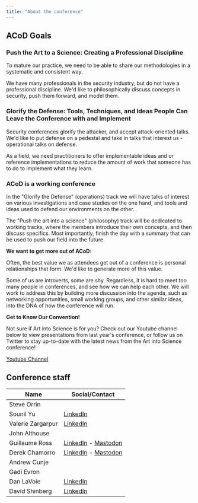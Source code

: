 ```yaml
---
title: "About the conference"
---
```


## ACoD Goals

### Push the Art to a Science: Creating a Professional Discipline
To mature our practice, we need to be able to share our methodologies in a systematic and consistent way.

We have many professionals in the security industry, but do not have a professional discipline. We'd like to philosophically discuss concepts in security, push them forward, and model them.

### Glorify the Defense: Tools, Techniques, and Ideas People Can Leave the Conference with and Implement
Security conferences glorify the attacker, and accept attack-oriented talks. We'd like to put defense on a pedestal and take in talks that interest us - operational talks on defense.

As a field, we need practitioners to offer implementable ideas and or reference implementations to reduce the amount of work that someone has to do to implement what they learn.

### ACoD is a working conference

In the "Glorify the Defense" (operations) track we will have talks of interest on various investigations and case studies on the one hand, and tools and ideas used to defend our environments on the other.

The "Push the art into a science" (philosophy) track will be dedicated to working tracks, where the members introduce their own concepts, and then discuss specifics. Most importantly, finish the day with a summary that can be used to push our field into the future.

**We want to get more out of ACoD:**

Often, the best value we as attendees get out of a conference is personal relationships that form. We'd like to generate more of this value.

Some of us are introverts, some are shy. Regardless, it is hard to meet too many people in conferences, and see how we can help each other. We will work to address this by building more discussion into the agenda, such as networking opportunities, small working groups, and other similar ideas, into the DNA of how the conference will run.

**Get to Know Our Convention!**

Not sure if Art into Science is for you? Check out our Youtube channel below to view presentations from last year's conference, or follow us on Twitter to stay up-to-date with the latest news from the Art into Science conference!

[Youtube Channel](https://www.youtube.com/channel/UC4EhrLEDYKuuwdTvGWVgiEQ)

## Conference staff

| Name              | Social/Contact                                                                                  |
| ----------------- | ----------------------------------------------------------------------------------------------- |
| Steve Orrin       |                                                                                                 |
| Sounil Yu         | [LinkedIn](https://www.linkedin.com/in/sounil/)                                                 |
| Valerie Zargarpur | [LinkedIn](https://www.linkedin.com/in/valerie-zargarpur/)                                      |
| John Althouse     |                                                                                                 |
| Guillaume Ross    | [LinkedIn](https://www.linkedin.com/in/guillaumeross/) - [Mastodon](https://irrelephant.co/@g)  |
| Derek Chamorro    | [LinkedIn](https://www.linkedin.com/in/derekchamorro/) - [Mastodon](https://infosec.exchange/@randomsec)  |
| Andrew Cunje      |                                                                                                 |
| Gadi Evron        |                                                                                                 |
| Dan LaVoie        | [LinkedIn](https://www.linkedin.com/in/dlavoie)                                                 |
| David Shinberg    | [LinkedIn](https://www.linkedin.com/in/davidshinberg/)                                          | 


